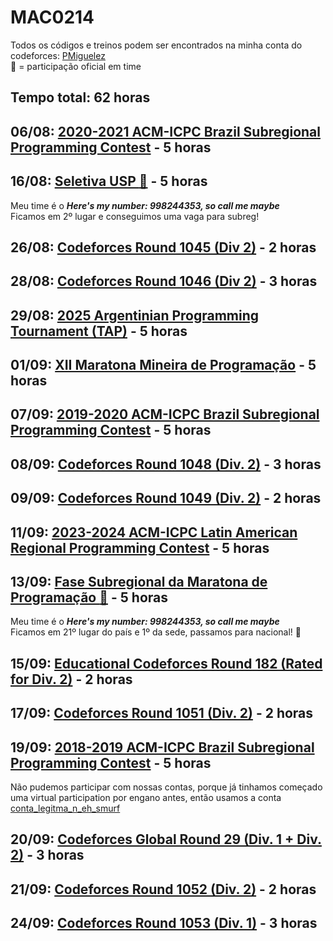 # MAC0214

Todos os códigos e treinos podem ser encontrados na minha conta do codeforces: [PMiguelez](https://codeforces.com/profile/PMiguelez)  
:balloon: = participação oficial em time

## Tempo total: 62 horas

## 06/08: [2020-2021 ACM-ICPC Brazil Subregional Programming Contest](https://codeforces.com/gym/102861) - 5 horas

## 16/08: [Seletiva USP :balloon:](https://codeforces.com/gym/106039) - 5 horas

Meu time é o ***Here's my number: 998244353, so call me maybe***  
Ficamos em 2º lugar e conseguimos uma vaga para subreg!

## 26/08: [Codeforces Round 1045 (Div 2)](https://codeforces.com/contest/2134) - 2 horas

## 28/08: [Codeforces Round 1046 (Div 2)](https://codeforces.com/contest/2136) - 3 horas

## 29/08: [2025 Argentinian Programming Tournament (TAP)](https://codeforces.com/gym/106054) - 5 horas

## 01/09: [XII Maratona Mineira de Programação](https://codeforces.com/group/YgJmumGtHD/contest/105936) - 5 horas

## 07/09: [2019-2020 ACM-ICPC Brazil Subregional Programming Contest](https://codeforces.com/gym/102346) - 5 horas

## 08/09: [Codeforces Round 1048 (Div. 2)](https://codeforces.com/contest/2139) - 3 horas

## 09/09: [Codeforces Round 1049 (Div. 2)](https://codeforces.com/contest/2140) - 2 horas

## 11/09: [2023-2024 ACM-ICPC Latin American Regional Programming Contest](https://codeforces.com/gym/104736) - 5 horas

## 13/09: [Fase Subregional da Maratona de Programação :balloon:](https://codeforces.com/gym/106073) - 5 horas

Meu time é o ***Here's my number: 998244353, so call me maybe***  
Ficamos em 21º lugar do país e 1º da sede, passamos para nacional! :tada:

## 15/09: [Educational Codeforces Round 182 (Rated for Div. 2)](https://codeforces.com/contest/2144) - 2 horas

## 17/09: [Codeforces Round 1051 (Div. 2)](https://codeforces.com/contest/2143) - 2 horas

## 19/09: [2018-2019 ACM-ICPC Brazil Subregional Programming Contest](https://codeforces.com/gym/101908) - 5 horas

Não pudemos participar com nossas contas, porque já tinhamos começado uma virtual participation por engano antes, então usamos a conta [conta_legitma_n_eh_smurf](https://codeforces.com/gym/101908/standings/participant/219653593#p219653593)

## 20/09: [Codeforces Global Round 29 (Div. 1 + Div. 2)](https://codeforces.com/contest/2147) - 3 horas

## 21/09: [Codeforces Round 1052 (Div. 2)](https://codeforces.com/contest/2146) - 2 horas

## 24/09: [Codeforces Round 1053 (Div. 1)](https://codeforces.com/contest/2150) - 3 horas
